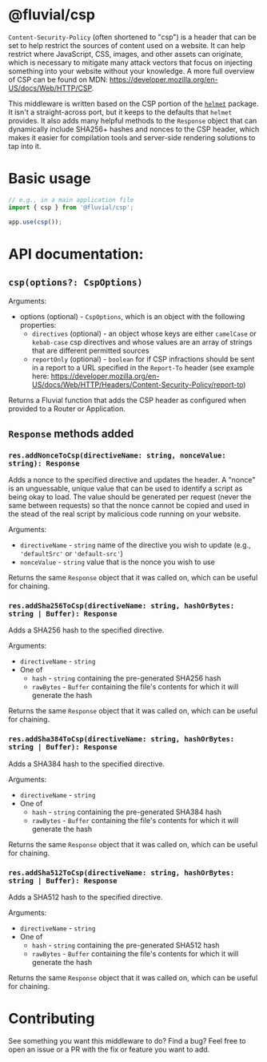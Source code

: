 # @fluvial/csp

`Content-Security-Policy` (often shortened to "csp") is a header that can be set to help restrict the sources of content used on a website.  It can help restrict where JavaScript, CSS, images, and other assets can originate, which is necessary to mitigate many attack vectors that focus on injecting something into your website without your knowledge.  A more full overview of CSP can be found on MDN: https://developer.mozilla.org/en-US/docs/Web/HTTP/CSP.

This middleware is written based on the CSP portion of the [`helmet`](https://npmjs.com/package/helmet) package.  It isn't a straight-across port, but it keeps to the defaults that `helmet` provides.  It also adds many helpful methods to the `Response` object that can dynamically include SHA256+ hashes and nonces to the CSP header, which makes it easier for compilation tools and server-side rendering solutions to tap into it.

# Basic usage

```ts
// e.g., in a main application file
import { csp } from '@fluvial/csp';

app.use(csp());
```

# API documentation:

## `csp(options?: CspOptions)`

Arguments:
- options (optional) - `CspOptions`, which is an object with the following properties:
  - `directives` (optional) - an object whose keys are either `camelCase` or `kebab-case` csp directives and whose values are an array of strings that are different permitted sources
  - `reportOnly` (optional) - `boolean` for if CSP infractions should be sent in a report to a URL specified in the `Report-To` header (see example here: https://developer.mozilla.org/en-US/docs/Web/HTTP/Headers/Content-Security-Policy/report-to)

Returns a Fluvial function that adds the CSP header as configured when provided to a Router or Application.

## `Response` methods added

### `res.addNonceToCsp(directiveName: string, nonceValue: string): Response`

Adds a nonce to the specified directive and updates the header.  A "nonce" is an unguessable, unique value that can be used to identify a script as being okay to load.  The value should be generated per request (never the same between requests) so that the nonce cannot be copied and used in the stead of the real script by malicious code running on your website.

Arguments:
- `directiveName` - `string` name of the directive you wish to update (e.g., `'defaultSrc'` or `'default-src'`)
- `nonceValue` - `string` value that is the nonce you wish to use

Returns the same `Response` object that it was called on, which can be useful for chaining.

### `res.addSha256ToCsp(directiveName: string, hashOrBytes: string | Buffer): Response`

Adds a SHA256 hash to the specified directive.

Arguments:
- `directiveName` - `string`
- One of
  - `hash` - `string` containing the pre-generated SHA256 hash
  - `rawBytes` - `Buffer` containing the file's contents for which it will generate the hash

Returns the same `Response` object that it was called on, which can be useful for chaining.

### `res.addSha384ToCsp(directiveName: string, hashOrBytes: string | Buffer): Response`

Adds a SHA384 hash to the specified directive.

Arguments:
- `directiveName` - `string`
- One of
  - `hash` - `string` containing the pre-generated SHA384 hash
  - `rawBytes` - `Buffer` containing the file's contents for which it will generate the hash

Returns the same `Response` object that it was called on, which can be useful for chaining.

### `res.addSha512ToCsp(directiveName: string, hashOrBytes: string | Buffer): Response`

Adds a SHA512 hash to the specified directive.

Arguments:
- `directiveName` - `string`
- One of
  - `hash` - `string` containing the pre-generated SHA512 hash
  - `rawBytes` - `Buffer` containing the file's contents for which it will generate the hash

Returns the same `Response` object that it was called on, which can be useful for chaining.

# Contributing

See something you want this middleware to do?  Find a bug?  Feel free to open an issue or a PR with the fix or feature you want to add.
